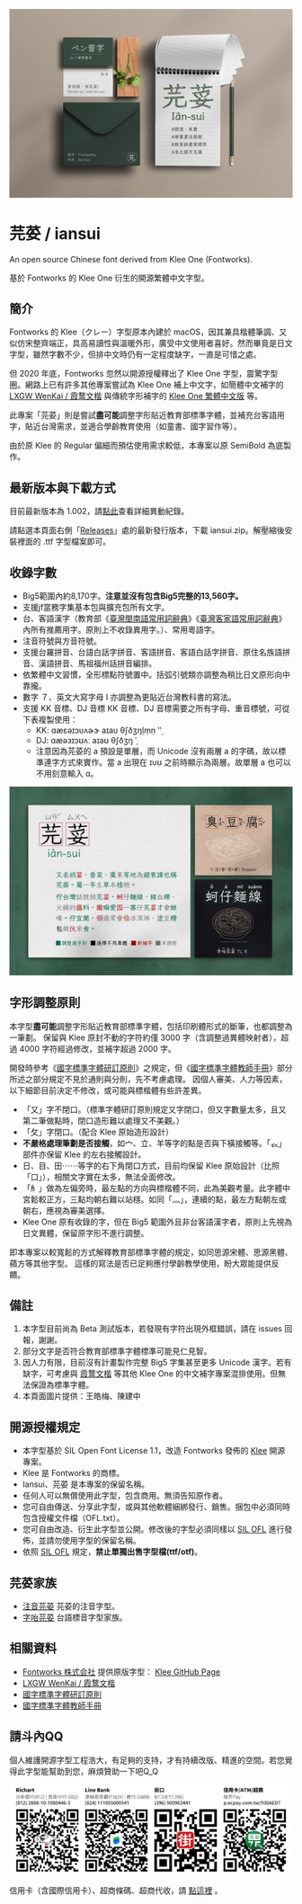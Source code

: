 ![芫荽/iansui](img/iansui_cover.jpg)

# 芫荽 / iansui
An open source Chinese font derived from Klee One (Fontworks). 

基於 Fontworks 的 Klee One 衍生的開源繁體中文字型。  

## 簡介

Fontworks 的 Klee（クレー）字型原本內建於 macOS，因其兼具楷體筆調、又似仿宋整齊端正，具高易讀性與溫暖外形，廣受中文使用者喜好。然而畢竟是日文字型，雖然字數不少，但排中文時仍有一定程度缺字，一直是可惜之處。

但 2020 年底，Fontworks 忽然以開源授權釋出了 Klee One 字型，震驚字型圈。網路上已有許多其他專案嘗試為 Klee One 補上中文字，如簡體中文補字的 [LXGW WenKai / 霞鹜文楷](https://github.com/lxgw/LxgwWenKai) 與傳統字形補字的 [Klee One 繁體中文版](https://dorawei.xyz/klee-one-tc/) 等。

此專案「芫荽」則是嘗試**盡可能**調整字形貼近教育部標準字體，並補充台客語用字，貼近台灣需求，並適合學齡教育使用（如童書、國字習作等）。

由於原 Klee 的 Regular 偏細而預估使用需求較低，本專案以原 SemiBold 為底製作。

## 最新版本與下載方式

目前最新版本為 1.002，請[點此](ChangeLog.md)查看詳細異動紀錄。

請點選本頁面右側「[Releases](https://github.com/ButTaiwan/iansui/releases)」處的最新發行版本，下載 iansui.zip。解壓縮後安裝裡面的 .ttf 字型檔案即可。

## 收錄字數

* Big5範圍內約8,170字。**注意並沒有包含Big5完整的13,560字。**
* 支援jf當務字集基本包與擴充包所有文字。
* 台、客語漢字（教育部《[臺灣閩南語常用詞辭典](https://twblg.dict.edu.tw/holodict_new/)》《[臺灣客家語常用詞辭典](https://hakkadict.moe.edu.tw/cgi-bin/gs32/gsweb.cgi/login?o=dwebmge&cache=1641872312920)》內所有推薦用字。原則上不收錄異用字。）、常用粵語字。
* 注音符號與方音符號。
* 支援台羅拼音、台語白話字拼音、客語拼音、客語白話字拼音、原住名族語拼音、漢語拼音、馬祖福州話拼音編排。
* 依繁體中文習慣，全形標點符號置中。括弧引號類亦調整為稍比日文原形向中靠攏。
* 數字 ７、英文大寫字母 I 亦調整為更貼近台灣教科書的寫法。
* 支援 KK 音標、DJ 音標 KK 音標、DJ 音標需要之所有字母、重音標號，可從下表複製使用： 
	- KK: ɑæɛəɪɔᴜʌɚɝ aɪaᴜ θʃðʒŋḷṃṇ ‵ʹ͵
	- DJ: ɑæəɜɪɔʊʌː aɪaʊ θʃðʒŋ ˈˌ
	- 注意因為芫荽的 a 預設是單層，而 Unicode 沒有兩層 a 的字碼，故以標準連字方式來實作。當 a 出現在 ɪᴜʊ 之前時顯示為兩層。故單層 a 也可以不用刻意輸入 ɑ。
	
![芫荽範例字/iansui](img/iansui_sample.jpg)

## 字形調整原則

本字型**盡可能**調整字形貼近教育部標準字體，包括印刷體形式的斷筆，也都調整為一筆劃。
保留與 Klee 原封不動的字符約僅 3000 字（含調整過異體映射者），超過 4000 字符經過修改，並補字超過 2000 字。

開發時參考《[國字標準字體研訂原則](https://language.moe.gov.tw/001/upload/files/site_content/m0001/biau/c12.htm?open)》之規定，但《[國字標準字體教師手冊](https://language.moe.gov.tw/001/Upload/files/SITE_CONTENT/M0001/STD/c4.htm?open)》部分所述之部分規定不見於通則與分則，先不考慮處理。
因個人審美、人力等因素，以下細節目前決定不修改，或可能與標楷體有些許差異。

* 「又」字不閉口。（標準字體研訂原則規定又字閉口，但又字數量太多，且又第二筆做點時，閉口造形難以處理又不美觀。）
* 「攵」字閉口。（配合 Klee 原始造形設計）
* **不嚴格處理筆劃是否接觸**，如宀、立、羊等字的點是否與下橫接觸等。「𧘇」部件亦保留 Klee 的左右接觸設計。
* 日、目、田⋯⋯等字的右下角閉口方式，目前均保留 Klee 原始設計（比照「口」），相關文字實在太多，無法全面修改。
* 「糹」做為左偏旁時，最左點的方向與標楷體不同，此為美觀考量。此字體中宮鬆較正方，三點均朝右難以站穩。如同「灬」，連續的點，最左方點朝左或朝右，應視為審美選擇。
* Klee One 原有收錄的字，但在 Big5 範圍外且非台客語漢字者，原則上先視為日文異體，保留原字形不進行調整。

即本專案以較寬鬆的方式解釋教育部標準字體的規定，如同思源宋體、思源黑體、蘋方等其他字型。
這樣的寫法是否已足夠應付學齡教學使用，盼大眾能提供反饋。

## 備註

1. 本字型目前尚為 Beta 測試版本，若發現有字符出現外框錯誤，請在 issues 回報，謝謝。
2. 部分文字是否符合教育部標準字體標準可能見仁見智。
3. 因人力有限，目前沒有計畫製作完整 Big5 字集甚至更多 Unicode 漢字。若有缺字，可考慮與 [霞鹜文楷](https://github.com/lxgw/LxgwWenKai) 等其他 Klee One 的中文補字專案混排使用。但無法保證為標準字體。
4. 本頁面圖片提供：王皓梅、陳建中

## 開源授權規定

* 本字型基於 SIL Open Font License 1.1，改造 Fontworks 發佈的 [Klee](https://github.com/fontworks-fonts/Klee) 開源專案。
* Klee 是 Fontworks 的商標。
* Iansui、芫荽 是本專案的保留名稱。
* 任何人可以無償使用此字型，包含商用。無須告知原作者。
* 您可自由傳送、分享此字型，或與其他軟體綑綁發行、銷售。捆包中必須同時包含授權文件檔（OFL.txt）。
* 您可自由改造、衍生此字型並公開。修改後的字型必須同樣以 [SIL OFL](https://scripts.sil.org/OFL) 進行發佈，並請勿使用字型的保留名稱。
* 依照 [SIL OFL](https://scripts.sil.org/OFL) 規定，**禁止單獨出售字型檔(ttf/otf)**。

## 芫荽家族

- [注音芫荽](https://github.com/ButTaiwan/bpmfvs) 芫荽的注音字型。
- [字咍芫荽](https://github.com/ButTaiwan/taigivs) 台語標音字型家族。

## 相關資料

- [Fontworks 株式会社](http://fontworks.co.jp) 提供原版字型： [Klee GitHub Page](https://github.com/fontworks-fonts/)
- [LXGW WenKai / 霞鹜文楷](https://github.com/lxgw/LxgwWenKai)
- [國字標準字體研訂原則](https://language.moe.gov.tw/001/upload/files/site_content/m0001/biau/c12.htm?open)
- [國字標準字體教師手冊](https://language.moe.gov.tw/001/Upload/files/SITE_CONTENT/M0001/STD/c4.htm?open)

## 請斗內QQ

個人維護開源字型工程浩大，有足夠的支持，才有持續改版、精進的空間。若您覺得此字型能幫助到您，麻煩贊助一下吧Q_Q

![請斗內](img/donatation220118.png)

信用卡（含國際信用卡）、超商條碼、超商代收，請 [點這裡](https://p.ecpay.com.tw/930AED7) 。
